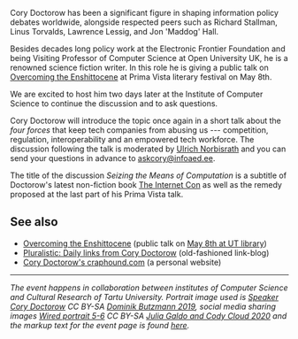 Cory Doctorow has been a significant figure in shaping information
policy debates worldwide, alongside respected peers such as Richard
Stallman, Linus Torvalds, Lawrence Lessig, and Jon 'Maddog' Hall.

Besides decades long policy work at the Electronic Frontier Foundation and being Visiting Professor of Computer Science at Open University UK, he is a renowned science fiction writer. In this role he is giving a public talk on [Overcoming the Enshittocene](https://kirjandusfestival.tartu.ee/en/performers/cory-doctorow-usa/) at Prima Vista literary festival on May 8th.

We are excited to host him two days later at the Institute of Computer Science to continue the discussion and to ask questions.

Cory Doctorow will introduce the topic once again in a short talk about the _four forces_ that keep tech companies from abusing us --- competition, regulation, interoperability and an empowered tech workforce. The discussion following the talk is moderated by [Ulrich Norbisrath](https://ulno.net/) and you can send your questions in advance to [askcory@infoaed.ee](mailto:askcory@infoaed.ee).

The title of the discussion _Seizing the Means of Computation_ is a subtitle of Doctorow's latest non-fiction book [The Internet Con](https://craphound.com/internetcon/) as well as the remedy proposed at the last part of his Prima Vista talk.

## See also

* [Overcoming the Enshittocene](https://kirjandusfestival.tartu.ee/en/performers/cory-doctorow-usa/) (public talk on [May 8th at UT library](https://kirjandusfestival.tartu.ee/en/program/grand-futurological-congress-cory-doctorow-canada-uk-usa/))
* [Pluralistic: Daily links from Cory Doctorow](https://pluralistic.net/) (old-fashioned link-blog)
* [Cory Doctorow's craphound.com](https://craphound.com/) (a personal website)

----

_The event happens in collaboration between institutes of Computer Science and Cultural Research of Tartu University. Portrait image used is [Speaker Cory Doctorow](https://commons.wikimedia.org/wiki/File:Re_publica_faces_2019_(32858497617).jpg) CC BY-SA [Dominik Butzmann 2019](https://dbutzmann.de/), social media sharing images [Wired portrait 5-6](https://www.flickr.com/search/?content_types=0&min_taken_date=1602190800&max_taken_date=1602363599&tags=wired) CC BY-SA [Julia Galdo and Cody Cloud 2020](https://www.jucophoto.com/) and the markup text for the event page is found [here](https://github.com/boamaod/cory2024)._